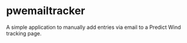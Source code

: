 # pwemailtracker

A simple application to manually add entries via email to a Predict Wind tracking page.
